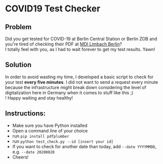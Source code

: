 # COVID19 Test Checker
## Problem
Did you get tested for COVID-19 at Berlin Central Station or Berlin ZOB and you're tired of checking their PDF at [MDI Limbach Berlin](https://mdi-limbach-berlin.de)?<br>
I totally feel with you, as I had to wait forever to get my test results. Yawn!<br>

## Solution
In order to avoid wasting my time, I developed a basic script to check for your test __every five minutes__. I did not want to send a request every minute because the infrastructure might break down considering the level of digitalization here in Germany when it comes to stuff like this ;)<br>!
Happy waiting and stay healthy!

## Instructions:
- Make sure you have Python installed 
- Open a command line of your choice
- run `pip install pdfplumber`
- run `python test_check.py --id [insert your id]`
- If you want to check for another date than today, add `--date YYYYMMDD`, e.g. `--date 20200820`
- Cheers!
